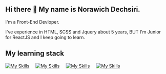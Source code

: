 ## Hi there 👋 My name is Norawich Dechsiri.
I'm a Front-End Devloper.

I've experience in HTML, SCSS and Jquery about 5 years, BUT I'm Junior for ReactJS and I keep going to learn.

## My learning stack
[![My Skills](https://skillicons.dev/icons?i=html,css)](https://skillicons.dev)&nbsp;&nbsp;&nbsp;&nbsp;&nbsp;[![My Skills](https://skillicons.dev/icons?i=js)](https://skillicons.dev)&nbsp;&nbsp;&nbsp;&nbsp;&nbsp;[![My Skills](https://skillicons.dev/icons?i=react,redux)](https://skillicons.dev)&nbsp;&nbsp;&nbsp;&nbsp;&nbsp;[![My Skills](https://skillicons.dev/icons?i=tailwind,sass)](https://skillicons.dev)  

<!--
**a-norchh/a-norchh** is a ✨ _special_ ✨ repository because its `README.md` (this file) appears on your GitHub profile.

Here are some ideas to get you started:

- 🔭 I’m currently working on ...
- 🌱 I’m currently learning ...
- 👯 I’m looking to collaborate on ...
- 🤔 I’m looking for help with ...
- 💬 Ask me about ...
- 📫 How to reach me: ...
- 😄 Pronouns: ...
- ⚡ Fun fact: ...
-->
